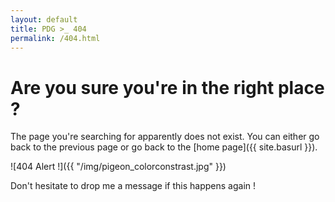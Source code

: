 ```yaml
---
layout: default
title: PDG >_ 404
permalink: /404.html
---
```


# Are you sure you're in the right place ?

The page you're searching for apparently does not exist. You can either go back to the previous page or go back to the [home page]({{ site.basurl }}).

![404 Alert !]({{ "/img/pigeon_colorconstrast.jpg" }})

Don't hesitate to drop me a message if this happens again !